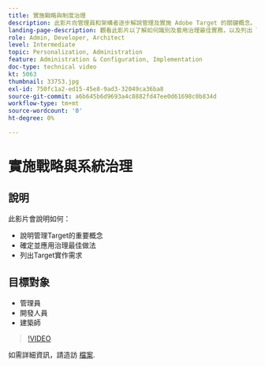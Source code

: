 ```yaml
---
title: 實施戰略與制度治理
description: 此影片向管理員和架構者逐步解說管理及實施 Adobe Target 的關鍵概念。 觀看此影片以了解如何識別及套用治理最佳實務，以及列出 Target 實施需求。
landing-page-description: 觀看此影片以了解如何識別及套用治理最佳實務，以及列出 Target 實施需求。
role: Admin, Developer, Architect
level: Intermediate
topic: Personalization, Administration
feature: Administration & Configuration, Implementation
doc-type: technical video
kt: 5063
thumbnail: 33753.jpg
exl-id: 750fc1a2-ed15-45e8-9ad3-32049ca36ba8
source-git-commit: a6b645b6d9693a4c8882fd47ee0d61698c0b834d
workflow-type: tm+mt
source-wordcount: '0'
ht-degree: 0%

---
```


# 實施戰略與系統治理

## 說明

此影片會說明如何：

* 說明管理Target的重要概念
* 確定並應用治理最佳做法
* 列出Target實作需求

## 目標對象

* 管理員
* 開發人員
* 建築師

>[!VIDEO](https://video.tv.adobe.com/v/33753/?quality=12)

如需詳細資訊，請造訪 [檔案](https://experienceleague.adobe.com/docs/target/using/administer/administrating-target.html?lang=en).
